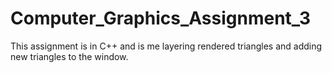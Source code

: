 # Computer_Graphics_Assignment_3
This assignment is in C++ and is me layering rendered triangles and adding new triangles to the window. 
